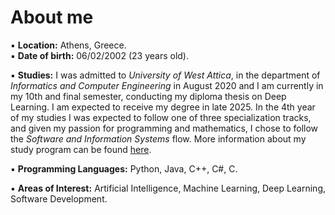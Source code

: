 # About me
▪ **Location:** Athens, Greece.\
▪ **Date of birth:** 06/02/2002 (23 years old).

▪ **Studies:** I was admitted to *University of West Attica*, in the department of *Informatics and Computer Engineering* in August 2020 and I am currently in my 10th and final semester, conducting my diploma thesis on Deep Learning. I am expected to receive my degree in late 2025. In the 4th year of my studies I was expected to follow one of three specialization tracks, and given my passion for programming and mathematics, I chose to follow the *Software and Information Systems* flow. More information about my study program can be found [here](https://ice.uniwa.gr/en/education-1/undergraduate/courses/).

▪ **Programming Languages:** Python, Java, C++, C#, C.

▪ **Areas of Interest:** Artificial Intelligence, Machine Learning, Deep Learning, Software Development.


